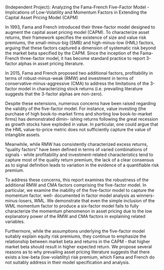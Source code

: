 (Independent Project): Analyzing the Fama-French Five-Factor Model - Implications of Low-Volatility and Momentum Factors in Extending the Capital Asset Pricing Model (CAPM)

In 1993, Fama and French introduced their three-factor model designed to augment the capital asset pricing model (CAPM). To characterize asset returns, their framework specifies the existence of size and value risk premiums, the small-minus-big (SMB) and high-minus-low (HML) factors, arguing that these factors captured a dimension of systematic risk beyond the market beta specified by the CAPM. Since the inception of the Fama-French three-factor model, it has become standard practice to report 3-factor alphas in asset pricing literature.

In 2015, Fama and French proposed two additional factors, profitability in terms of robust-minus-weak (RMW) and investment in terms of conservative-minus-aggressive (CMA) to address the limitations of the 3-factor model in characterizing stock returns (i.e. prevailing literature suggests that the 3-factor alphas are non-zero).

Despite these extensions, numerous concerns have been raised regarding the validity of the five-factor model. For instance, value investing (the purchase of high book-to-market firms and shorting low book-to-market firms) has demonstrated dimin- ishing returns following the great recession as growth stocks have exploded in value. In particular, one could argue that the HML value-to-price metric does not sufficiently capture the value of intangible assets.

Meanwhile, while RMW has consistently characterized excess returns, “quality factors” have been defined in terms of varied combinations of signals - while profitability and investment-related characteristics tend to capture most of the quality return premium, the lack of a clear consensus as to signal definition leads to variation in the evidence of a quantifiable risk premium.

To address these concerns, this report examines the robustness of the additional RMW and CMA factors comprising the five-factor model. In particular, we examine the inability of the five-factor model to capture the momentum factor, well- documented in factor model analysis as winners-minus-losers, WML. We demonstrate that even the simple inclusion of the WML momentum factor to produce a six-factor model fails to fully characterize the momentum phenomenon in asset pricing due to the low explanatory power of the RMW and CMA factors in explaining related variables.

Furthermore, while the assumptions underlying the five-factor model suitably explain equity risk premiums, they continue to emphasize the relationship between market beta and returns in the CAPM - that higher market beta should result in higher expected return. We propose several reasons as to why prevailing asset pricing literature suggests that there exists a low-beta (low-volatility) risk premium, which Fama and French do not suitably address in their model specification and analysis.
